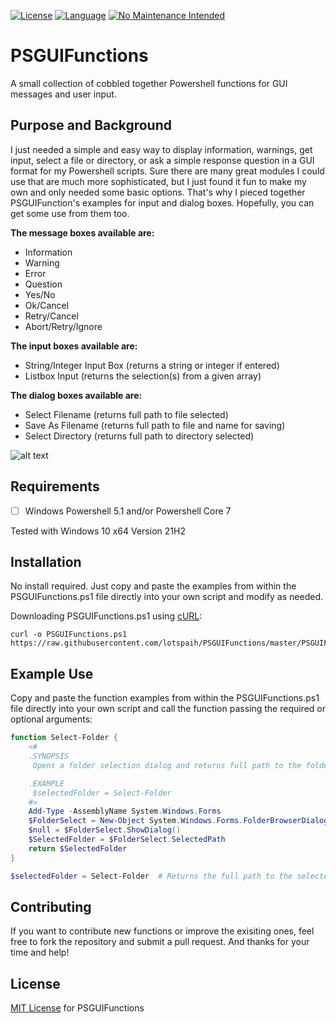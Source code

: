 [![License](https://img.shields.io/badge/license-MIT-green.svg)](https://github.com/lotspaih/PSGUIFunctions/blob/master/LICENSE) [![Language](https://img.shields.io/badge/language-powershell-blue.svg)](https://docs.microsoft.com/en-us/powershell/) [![No Maintenance Intended](https://img.shields.io/badge/NoMaintenance-Intended-red)](http://unmaintained.tech/)

# PSGUIFunctions
A small collection of cobbled together Powershell functions for GUI messages and user input.

## Purpose and Background
I just needed a simple and easy way to display information, warnings, get input, select a file or directory, or ask a simple response question in a GUI format for my Powershell scripts. Sure there are many great modules I could use that are much more sophisticated, but I just found it fun to make my own and only needed some basic options. That's why I pieced together PSGUIFunction's examples for input and dialog boxes. Hopefully, you can get some use from them too.

**The message boxes available are:**
* Information
* Warning
* Error
* Question
* Yes/No
* Ok/Cancel
* Retry/Cancel
* Abort/Retry/Ignore

**The input boxes available are:**
* String/Integer Input Box (returns a string or integer if entered)
* Listbox Input (returns the selection(s) from a given array)

**The dialog boxes available are:**
* Select Filename (returns full path to file selected)
* Save As Filename (returns full path to file and name for saving)
* Select Directory (returns full path to directory selected)

![alt text](https://github.com/lotspaih/PSGUIFunctions/raw/master/Hello_World.png "Example Image")

## Requirements
* [ ] Windows Powershell 5.1 and/or Powershell Core 7

Tested with Windows 10 x64 Version 21H2

## Installation
No install required. Just copy and paste the examples from within the PSGUIFunctions.ps1 file directly into your own script and modify as needed.

Downloading PSGUIFunctions.ps1 using [cURL](https://curl.haxx.se/):

```
curl -o PSGUIFunctions.ps1 https://raw.githubusercontent.com/lotspaih/PSGUIFunctions/master/PSGUIFunctions.ps1
```

## Example Use

Copy and paste the function examples from within the PSGUIFunctions.ps1 file directly into your own script and call the function passing the required or optional arguments:
```powershell
function Select-Folder {
    <#
    .SYNOPSIS
     Opens a folder selection dialog and returns full path to the folder.

    .EXAMPLE
     $selectedFolder = Select-Folder
    #>
    Add-Type -AssemblyName System.Windows.Forms
    $FolderSelect = New-Object System.Windows.Forms.FolderBrowserDialog
    $null = $FolderSelect.ShowDialog()
    $SelectedFolder = $FolderSelect.SelectedPath
    return $SelectedFolder
}

$selectedFolder = Select-Folder  # Returns the full path to the selected folder assigning it to the $selectedFolder variable
```

## Contributing
If you want to contribute new functions or improve the exisiting ones, feel free to fork the repository and submit a pull request. And thanks for your time and help!

## License
[MIT License](https://opensource.org/licenses/MIT) for PSGUIFunctions
